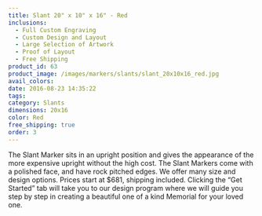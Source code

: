 ```yaml
---
title: Slant 20" x 10" x 16" - Red
inclusions:
  - Full Custom Engraving
  - Custom Design and Layout
  - Large Selection of Artwork
  - Proof of Layout
  - Free Shipping
product_id: 63
product_image: /images/markers/slants/slant_20x10x16_red.jpg
avail_colors: 
date: 2016-08-23 14:35:22
tags:
category: Slants
dimensions: 20x16
color: Red
free_shipping: true
order: 3
---
```

The Slant Marker sits in an upright position and gives the appearance of the more expensive upright without the high cost. The Slant Markers come with a polished face, and have rock pitched edges. We offer many size and design options. Prices start at $681, shipping included. Clicking the “Get Started” tab will take you to our design program where we will guide you step by step in creating a beautiful one of a kind Memorial for your loved one. 